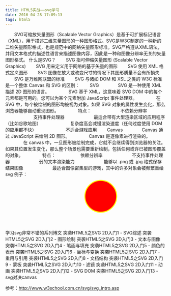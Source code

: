 ```yaml
---
title: HTML5实战——svg学习
date: 2016-04-28 17:09:13
tags: html5
---
```

　　SVG可缩放矢量图形（Scalable Vector Graphics）是基于可扩展标记语言（XML），用于描述二维矢量图形的一种图形格式。SVG是W3C制定的一种新的二维矢量图形格式，也是规范中的网络矢量图形标准。SVG严格遵从XML语法，并用文本格式的描述性语言来描述图像内容，因此是一种和图像分辨率无关的矢量图形格式。
什么是SVG？
　　SVG 指可伸缩矢量图形 (Scalable Vector Graphics)
　　SVG 用来定义用于网络的基于矢量的图形
　　SVG 使用 XML 格式定义图形
　　SVG 图像在放大或改变尺寸的情况下其图形质量不会有所损失
　　SVG 是万维网联盟的标准
　　SVG 与诸如 DOM 和 XSL 之类的 W3C 标准是一个整体
 Canvas 和 SVG 的区别：
　　SVG
　　　　SVG 是一种使用 XML 描述 2D 图形的语言。
　　　　SVG 基于 XML，这意味着 SVG DOM 中的每个元素都是可用的。您可以为某个元素附加 JavaScript 事件处理器。
　　　　在 SVG 中，每个被绘制的图形均被视为对象。如果 SVG 对象的属性发生变化，那么浏览器能够自动重现图形。
　　　　特点：
　　　　	　　不依赖分辨率
　　　　	　　支持事件处理器
　　　　	　　最适合带有大型渲染区域的应用程序（比如谷歌地图）
　　　　　　	复杂度高会减慢渲染速度（任何过度使用 DOM 的应用都不快）
　　　　	　　不适合游戏应用
　　Canvas
　　　　Canvas 通过 JavaScript 来绘制 2D 图形。
　　　　Canvas 是逐像素进行渲染的。
　　　　在 canvas 中，一旦图形被绘制完成，它就不会继续得到浏览器的关注。如果其位置发生变化，那么整个场景也需要重新绘制，包括任何或许已被图形覆盖的对象。
　　　　特点：
　　　    　　依赖分辨率
　　　　	　　不支持事件处理器
　　　　　　	弱的文本渲染能力
　　　　　　	能够以 .png 或 .jpg 格式保存结果图像
　　　　	　　最适合图像密集型的游戏，其中的许多对象会被频繁重绘
svg 例子：
<svg width="100%" height="100%"><circle cx="300" cy="60" r="50" stroke="#ff0" stroke-width="3" fill="red"/></svg>

 
学习svg非常不错的系列博文
    突袭HTML5之SVG 2D入门1 - SVG综述
    突袭HTML5之SVG 2D入门2 - 图形绘制
    突袭HTML5之SVG 2D入门3 - 文本与图像
    突袭HTML5之SVG 2D入门4 - 笔画与填充
    突袭HTML5之SVG 2D入门5 - 颜色的表示
    突袭HTML5之SVG 2D入门6 - 坐标与变换
    突袭HTML5之SVG 2D入门7 - 重用与引用
    突袭HTML5之SVG 2D入门8 - 文档结构
    突袭HTML5之SVG 2D入门9 - 蒙板
    突袭HTML5之SVG 2D入门10 - 滤镜
    突袭HTML5之SVG 2D入门11 - 动画
    突袭HTML5之SVG 2D入门12 - SVG DOM
    突袭HTML5之SVG 2D入门13 - svg对决canvas
 
 
参考：http://www.w3school.com.cn/svg/svg_intro.asp